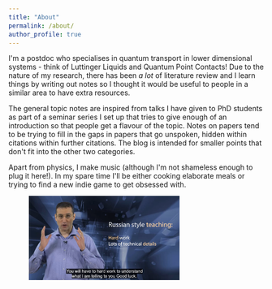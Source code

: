 ```yaml
---
title: "About"
permalink: /about/
author_profile: true
---
```


I'm a postdoc who specialises in quantum transport in lower dimensional systems - think of Luttinger Liquids and Quantum Point Contacts! Due to the nature of my research, there has been *a lot* of literature review and I learn things by writing out notes so I thought it would be useful to people in a similar area to have extra resources.

The general topic notes are inspired from talks I have given to PhD students as part of a seminar series I set up that tries to give enough of an introduction so that people get a flavour of the topic. Notes on papers tend to be trying to fill in the gaps in papers that go unspoken, hidden within citations within further citations. The blog is intended for smaller points that don't fit into the other two categories.

Apart from physics, I make music (although I'm not shameless enough to plug it here!). In my spare time I'll be either cooking elaborate meals or trying to find a new indie game to get obsessed with. 

<figure class="align-center">
<img src="/images/Russian.png" style="width: 70%" class="align-center">
</figure>
